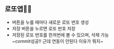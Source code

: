 ## 로또앱🎫🤏
* 버튼을 누를 때마다 새로운 로또 번호 생성
* 저장 버튼을 누르면 로또 번호 저장
* 저장된 로또 번호를 한꺼번에 볼 수 있으며, 삭제 가능 <br>
~commit성공!! 근데 연동이 안된다 이유가 뭐지~
